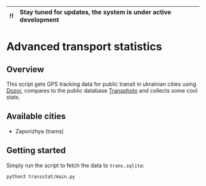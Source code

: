 :bangbang: | Stay tuned for updates, the system is under active development
:---: | :---

# Advanced transport statistics

## Overview

This script gets GPS tracking data for public transit in ukrainian cities 
using [Dozor](https://city.dozor.tech), compares to the public database 
[Transphoto](https://transphoto.org) and collects some cool stats.

## Available cities

 - Zaporizhya (trams)

## Getting started

Simply run the script to fetch the data to `trans.sqlite`:

```
python3 transstat/main.py
```
